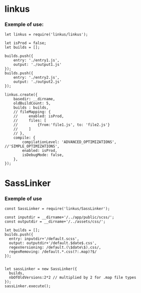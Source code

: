 # linkus
### Exemple of use:


    let linkus = require('linkus/linkus');
  
    let isProd = false;
    let builds = [];

    builds.push({
        entry: './entry1.js',
        output: './output1.js'
    });
    builds.push({
        entry: './entry2.js',
        output: './output2.js'
    });

    linkus.create({
        basedir: __dirname,
        oldBuildCount: 5,
        builds : builds,
        // fileMapping: {
        //     enabled: isProd,
        //     files: [
        //         {from:'file1.js', to: 'file2.js'}
        //     ]
        // },
        compile: {
            compilationLevel: 'ADVANCED_OPTIMIZATIONS', //'SIMPLE_OPTIMIZATIONS',
            enabled: isProd,
            isDebugMode: false,
        },
    });

# SassLinker
### Exemple of use

    const SassLinker = require('linkus/SassLinker');
    
    const inputdir = __dirname+'/../app/public/scss/';
    const outputdir = __dirname+'/../assets/css/';
    
    let builds = [];
    builds.push({
      entry: inputdir+'/default.scss',
      output: outputdir+'/default.$date$.css',
      regexVersioning: /default.(\$date\$).css/,
      regexRemoving: /default.*.css(?:.map)?$/
    });
    
    
    let sassLinker = new SassLinker({
      builds,
      nbOfOldVersions:2*2 // multiplied by 2 for .map file types
    });
    sassLinker.execute();

